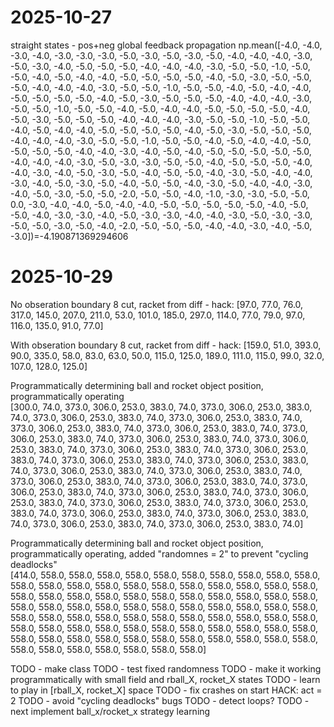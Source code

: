 # 2025-10-27 

straight states - pos+neg global feedback propagation 
np.mean([-4.0, -4.0, -3.0, -4.0, -3.0, -3.0, -3.0, -5.0, -3.0, -5.0, -3.0, -5.0, -4.0, -4.0, -4.0, -3.0, -5.0, -3.0, -4.0, -5.0, -5.0, -5.0, -4.0, -4.0, -4.0, -3.0, -5.0, -5.0, -1.0, -5.0, -5.0, -4.0, -5.0, -4.0, -4.0, -5.0, -5.0, -5.0, -5.0, -4.0, -5.0, -3.0, -5.0, -5.0, -5.0, -4.0, -4.0, -4.0, -3.0, -5.0, -5.0, -1.0, -5.0, -5.0, -4.0, -5.0, -4.0, -4.0, -5.0, -5.0, -5.0, -5.0, -4.0, -5.0, -3.0, -5.0, -5.0, -5.0, -4.0, -4.0, -4.0, -3.0, -5.0, -5.0, -1.0, -5.0, -5.0, -4.0, -5.0, -4.0, -4.0, -5.0, -5.0, -5.0, -5.0, -4.0, -5.0, -3.0, -5.0, -5.0, -5.0, -4.0, -4.0, -4.0, -3.0, -5.0, -5.0, -1.0, -5.0, -5.0, -4.0, -5.0, -4.0, -4.0, -5.0, -5.0, -5.0, -5.0, -4.0, -5.0, -3.0, -5.0, -5.0, -5.0, -4.0, -4.0, -4.0, -3.0, -5.0, -5.0, -1.0, -5.0, -5.0, -4.0, -5.0, -4.0, -4.0, -5.0, -5.0, -5.0, -5.0, -4.0, -4.0, -3.0, -4.0, -5.0, -4.0, -5.0, -5.0, -5.0, -5.0, -5.0, -4.0, -4.0, -4.0, -3.0, -5.0, -3.0, -3.0, -5.0, -5.0, -4.0, -5.0, -5.0, -5.0, -4.0, -4.0, -3.0, -4.0, -5.0, -3.0, -5.0, -4.0, -5.0, -5.0, -4.0, -3.0, -5.0, -4.0, -4.0, -3.0, -4.0, -5.0, -3.0, -5.0, -4.0, -5.0, -5.0, -4.0, -3.0, -5.0, -4.0, -4.0, -3.0, -4.0, -5.0, -3.0, -5.0, -5.0, -2.0, -5.0, -5.0, -4.0, -1.0, -3.0, -3.0, -5.0, -5.0, 0.0, -3.0, -4.0, -4.0, -5.0, -4.0, -4.0, -5.0, -5.0, -5.0, -5.0, -5.0, -4.0, -5.0, -5.0, -4.0, -3.0, -3.0, -4.0, -5.0, -3.0, -3.0, -4.0, -4.0, -3.0, -5.0, -3.0, -3.0, -5.0, -5.0, -3.0, -5.0, -4.0, -2.0, -5.0, -5.0, -5.0, -4.0, -4.0, -3.0, -4.0, -5.0, -3.0])=-4.190871369294606

# 2025-10-29

No obseration boundary 8 cut, racket from diff - hack:
[97.0, 77.0, 76.0, 317.0, 145.0, 207.0, 211.0, 53.0, 101.0, 185.0, 297.0, 114.0, 77.0, 79.0, 97.0, 116.0, 135.0, 91.0, 77.0]

With obseration boundary 8 cut, racket from diff - hack:
[159.0, 51.0, 393.0, 90.0, 335.0, 58.0, 83.0, 63.0, 50.0, 115.0, 125.0, 189.0, 111.0, 115.0, 99.0, 32.0, 107.0, 128.0, 125.0]

Programmatically determining ball and rocket object position, programmatically operating  
[300.0, 74.0, 373.0, 306.0, 253.0, 383.0, 74.0, 373.0, 306.0, 253.0, 383.0, 74.0, 373.0, 306.0, 253.0, 383.0, 74.0, 373.0, 306.0, 253.0, 383.0, 74.0, 373.0, 306.0, 253.0, 383.0, 74.0, 373.0, 306.0, 253.0, 383.0, 74.0, 373.0, 306.0, 253.0, 383.0, 74.0, 373.0, 306.0, 253.0, 383.0, 74.0, 373.0, 306.0, 253.0, 383.0, 74.0, 373.0, 306.0, 253.0, 383.0, 74.0, 373.0, 306.0, 253.0, 383.0, 74.0, 373.0, 306.0, 253.0, 383.0, 74.0, 373.0, 306.0, 253.0, 383.0, 74.0, 373.0, 306.0, 253.0, 383.0, 74.0, 373.0, 306.0, 253.0, 383.0, 74.0, 373.0, 306.0, 253.0, 383.0, 74.0, 373.0, 306.0, 253.0, 383.0, 74.0, 373.0, 306.0, 253.0, 383.0, 74.0, 373.0, 306.0, 253.0, 383.0, 74.0, 373.0, 306.0, 253.0, 383.0, 74.0, 373.0, 306.0, 253.0, 383.0, 74.0, 373.0, 306.0, 253.0, 383.0, 74.0, 373.0, 306.0, 253.0, 383.0, 74.0, 373.0, 306.0, 253.0, 383.0, 74.0, 373.0, 306.0, 253.0, 383.0, 74.0, 373.0, 306.0, 253.0, 383.0, 74.0]

Programmatically determining ball and rocket object position, programmatically operating, added "randomnes = 2" to prevent "cycling deadlocks"  
[414.0, 558.0, 558.0, 558.0, 558.0, 558.0, 558.0, 558.0, 558.0, 558.0, 558.0, 558.0, 558.0, 558.0, 558.0, 558.0, 558.0, 558.0, 558.0, 558.0, 558.0, 558.0, 558.0, 558.0, 558.0, 558.0, 558.0, 558.0, 558.0, 558.0, 558.0, 558.0, 558.0, 558.0, 558.0, 558.0, 558.0, 558.0, 558.0, 558.0, 558.0, 558.0, 558.0, 558.0, 558.0, 558.0, 558.0, 558.0, 558.0, 558.0, 558.0, 558.0, 558.0, 558.0, 558.0, 558.0, 558.0, 558.0, 558.0, 558.0, 558.0, 558.0, 558.0, 558.0, 558.0, 558.0, 558.0, 558.0, 558.0, 558.0, 558.0, 558.0, 558.0, 558.0, 558.0, 558.0, 558.0, 558.0, 558.0, 558.0, 558.0, 558.0, 558.0, 558.0]

TODO - make class
TODO - test fixed randomness
TODO - make it working programmatically with small field and rball_X, rocket_X states
TODO - learn to play in [rball_X, rocket_X] space
TODO - fix crashes on start HACK: act = 2
TODO - avoid "cycling deadlocks" bugs
TODO - detect loops?
TODO - next implement ball_x/rocket_x strategy learning

